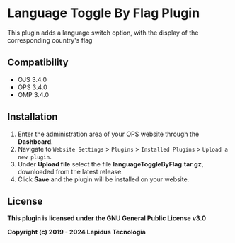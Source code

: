 # Language Toggle By Flag Plugin

This plugin adds a language switch option, with the display of the corresponding country's flag

## Compatibility

* OJS 3.4.0
* OPS 3.4.0
* OMP 3.4.0

## Installation

1. Enter the administration area of ​​your OPS website through the __Dashboard__.
2. Navigate to `Website Settings` > `Plugins` > `Installed Plugins` > `Upload a new plugin`.
3. Under __Upload file__ select the file __languageToggleByFlag.tar.gz__, downloaded from the latest release.
4. Click __Save__ and the plugin will be installed on your website.

## License
__This plugin is licensed under the GNU General Public License v3.0__

__Copyright (c) 2019 - 2024 Lepidus Tecnologia__
